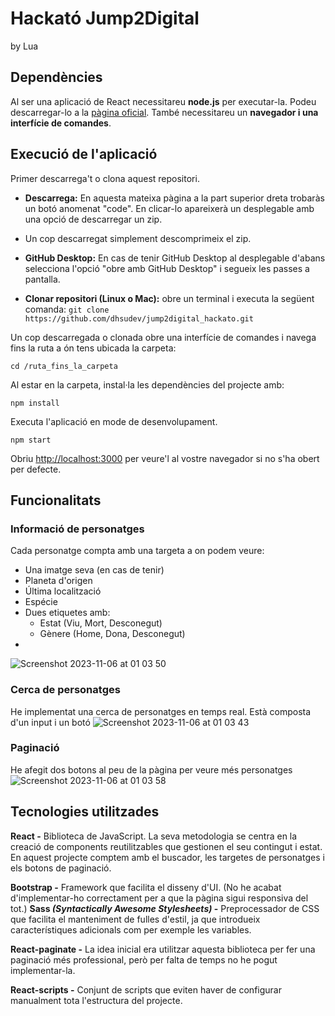 
# Hackató Jump2Digital
by Lua

## Dependències
Al ser una aplicació de React necessitareu **node.js** per executar-la. Podeu descarregar-lo a la [pàgina oficial](https://nodejs.org/en).
També necessitareu un **navegador i una interfície de comandes**.
## Execució de l'aplicació
Primer descarrega't o clona aquest repositori.

 - **Descarrega:** En aquesta mateixa pàgina a la part superior dreta trobaràs un botó anomenat "code". En clicar-lo apareixerà un desplegable amb una opció de descarregar un zip.
 - Un cop descarregat simplement descomprimeix el zip.
 -  **GitHub Desktop:** En cas de tenir GitHub Desktop al desplegable d'abans selecciona l'opció "obre amb GitHub Desktop" i segueix les passes a pantalla.
 
 - **Clonar repositori (Linux o Mac):** obre un terminal i executa la següent comanda:
	 `git clone https://github.com/dhsudev/jump2digital_hackato.git`

Un cop descarregada o clonada obre una interfície de comandes i navega fins la ruta a ón tens ubicada la carpeta:

    cd /ruta_fins_la_carpeta

Al estar en la carpeta, instal·la les dependències del projecte amb:

    npm install

Executa l'aplicació en mode de desenvolupament.

    npm start

Obriu [http://localhost:3000](http://localhost:3000) per veure'l al vostre navegador si no s'ha obert per defecte.


## Funcionalitats
### Informació de personatges
Cada personatge compta amb una targeta a on podem veure:
 - Una imatge seva (en cas de tenir)
 - Planeta d'origen
 - Última localització
 - Espécie
 - Dues etiquetes amb:
	 - Estat (Viu, Mort, Desconegut)
	 - Gènere (Home, Dona, Desconegut)
  - 
![Screenshot 2023-11-06 at 01 03 50](https://github.com/dhsudev/jump2digital_hackato/assets/74731906/74372ecb-6c7b-4cc6-8c40-d1a873f0ddcf)

### Cerca de personatges
He implementat una cerca de personatges en temps real. Està composta d'un input i un botó
![Screenshot 2023-11-06 at 01 03 43](https://github.com/dhsudev/jump2digital_hackato/assets/74731906/f91761f3-d7f5-4930-9304-f598e25b87c4)

### Paginació
He afegit dos botons al peu de la pàgina per veure més personatges
![Screenshot 2023-11-06 at 01 03 58](https://github.com/dhsudev/jump2digital_hackato/assets/74731906/6a310612-3dc9-4e82-81f4-fc94703fd612)

## Tecnologies utilitzades
**React -** Biblioteca de JavaScript. La seva metodologia se centra en la creació de components reutilitzables que gestionen el seu contingut i estat. En aquest projecte comptem amb el buscador, les targetes de personatges i els botons de paginació.

**Bootstrap -** Framework que facilita el disseny d'UI. 
(No he acabat d'implementar-ho correctament per a que la pàgina sigui responsiva del tot.)
**Sass *(Syntactically Awesome Stylesheets)* -** Preprocessador de CSS que facilita el manteniment de fulles d'estil, ja que introdueix característiques adicionals com per exemple les variables.

**React-paginate -** La idea inicial era utilitzar aquesta biblioteca per fer una paginació més professional, però per falta de temps no he pogut implementar-la.

**React-scripts -** Conjunt de scripts que eviten haver de  configurar manualment tota l'estructura del projecte.




